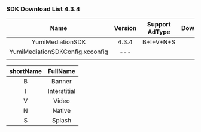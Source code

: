 ### SDK Download List 4.3.4

|              Name               | Version | Support AdType |               DownloadLink               | Note |
| :-----------------------------: | :-----: | :------------: | :--------------------------------------: | :--: |
|        YumiMediationSDK         |  4.3.4  |   B+I+V+N+S    | [link](http://adsdk.yumimobi.com/iOS/Archived/4.3.4/YumiMediationSDK-iOS.tar.bz2) |      |
| YumiMediationSDKConfig.xcconfig |  ---  |                | [link](https://adsdk.yumimobi.com/iOS/Archived/YumiMediationSDKConfig.xcconfig) |      |
|                                 |         |                |                                          |      |

| shortName |   FullName   |
| :-------: | :----------: |
|     B     |    Banner    |
|     I     | Interstitial |
|     V     |    Video     |
|     N     |    Native    |
|     S     |    Splash    |
